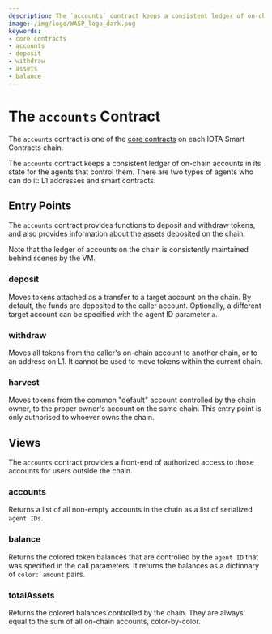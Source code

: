 ```yaml
---
description: The `accounts` contract keeps a consistent ledger of on-chain accounts in its state for the agents that control them. There are two types of agents who can do it, L1 addresses and smart contracts.
image: /img/logo/WASP_logo_dark.png
keywords:
- core contracts
- accounts
- deposit
- withdraw
- assets
- balance
--- 
```

# The `accounts` Contract

The `accounts` contract is one of the [core contracts](overview.md) on each IOTA Smart Contracts
chain.

The `accounts` contract keeps a consistent ledger of on-chain accounts in its state for the agents that control them. There are two types of agents who can do it: L1 addresses and smart contracts.

## Entry Points

The `accounts` contract provides functions to deposit and withdraw tokens, and also provides information about the assets deposited on the chain.  

Note that the ledger of accounts on the chain is consistently maintained behind scenes by the VM.

### deposit

Moves tokens attached as a transfer to a target account on the chain. By default, the funds are deposited to the caller account. Optionally, a different target account can be specified with the agent ID parameter `a`.

### withdraw

Moves all tokens from the caller's on-chain account to another chain, or to an address on L1. It cannot be used to move tokens within the current chain.

### harvest

Moves tokens from the common "default" account controlled by the chain owner, to the proper owner's account on the same chain. This entry point is only authorised to whoever owns the chain.

## Views

The `accounts` contract provides a front-end of authorized access to those accounts for users outside the chain.

### accounts

Returns a list of all non-empty accounts in the chain as a list of serialized `agent IDs`.

### balance

Returns the colored token balances that are controlled by the `agent ID` that was specified in the call parameters. It returns the balances as a dictionary of `color: amount` pairs.

### totalAssets

Returns the colored balances controlled by the chain. They are always equal to the sum of all on-chain accounts, color-by-color.
